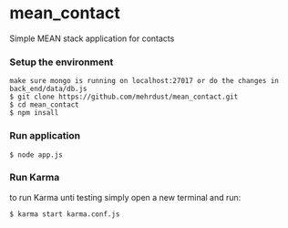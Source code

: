 # mean_contact
Simple MEAN stack application for contacts

### Setup the environment
	make sure mongo is running on localhost:27017 or do the changes in back_end/data/db.js
	$ git clone https://github.com/mehrdust/mean_contact.git
    $ cd mean_contact
    $ npm insall

### Run application
    $ node app.js

### Run Karma

to run Karma unti testing simply open a new terminal and run:

	$ karma start karma.conf.js